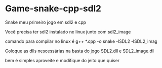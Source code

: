 # Game-snake-cpp-sdl2
Snake meu primeiro jogo em sdl2 e cpp

Você precisa ter sdl2 instalado no linux junto com sdl2_image

comando para compilar no linux é g++ *.cpp -o snake -lSDL2 -lSDL2_imag

Coloque as dlls nescessárias na basta do jogo SDL2.dll e SDL2_image.dll

bem é simples aproveite e modifique do jeito que quiser
